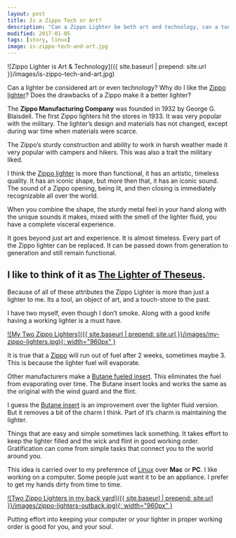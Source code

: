 ```yaml
---
layout: post
title: Is a Zippo Tech or Art?
description: "Can a Zippo Lighter be both art and technology, can a tool be beautiful, is simple not that great?"
modified: 2017-01-05
tags: [story, linux]
image: is-zippo-tech-and-art.jpg
---
```


![Zippo Lighter is Art & Technology]({{  site.baseurl | prepend: site.url }}/images/is-zippo-tech-and-art.jpg)

Can a lighter be considered art or even technology? Why do I like the [Zippo lighter](http://www.zippo.com)? Does the drawbacks of a Zippo make it a better lighter?<!--more-->

The **Zippo Manufacturing Company** was founded in 1932 by George G. Blaisdell. The first Zippo lighters hit the stores in 1933. It was very popular with the military. The lighter’s design and materials has not changed, except during war time when materials were scarce.

The Zippo’s sturdy construction and ability to work in harsh weather made it very popular with campers and hikers. This was also a trait the military liked.

I think the [Zippo lighter](http://www.zippo.com) is more than functional, it has an artistic, timeless quality. It has an iconic shape, but more then that, it has an iconic sound. The sound of a Zippo opening, being lit, and then closing is immediately recognizable all over the world. 

When you combine the shape, the sturdy metal feel in your hand along with the unique sounds it makes, mixed with the smell of the lighter fluid, you have a complete visceral experience.

It goes beyond just art and experience. It is almost timeless. Every part of the Zippo lighter can be replaced. It can be passed down from generation to generation and still remain functional. 

## I like to think of it as [The Lighter of Theseus](https://en.wikipedia.org/wiki/Ship_of_Theseus).

Because of all of these attributes the Zippo Lighter is more than just a lighter to me. Its a tool, an object of art, and a touch-stone to the past.

I have two myself, even though I don’t smoke. Along with a good knife having a working lighter is a must have. 

<a href="{{  site.baseurl | prepend: site.url }}/images/my-zippo-lighters.jpg" data-toggle="lightbox" data-title="Image title" data-footer="Image footer">
    ![My Two Zippo Lighters]({{  site.baseurl | prepend: site.url }}/images/my-zippo-lighters.jpg){: width="960px" }
</a>

It is true that a [Zippo](http://www.zippo.com) will run out of fuel after 2 weeks, sometimes maybe 3. This is because the lighter fuel will evaporate. 

Other manufacturers make a [Butane fueled insert](https://www.amazon.com/Thunderbird-Vector-Lighter-Insert-Regular/dp/B009Z2GB16/ref=pd_sim_121_2?_encoding=UTF8&psc=1&refRID=KA26H1VBZVZZF9XSJSCM). This eliminates the fuel from evaporating over time. The Butane insert looks and works the same as the original with the wind guard and the flint.

I guess the [Butane insert](https://www.amazon.com/Thunderbird-Vector-Lighter-Insert-Regular/dp/B009Z2GB16/ref=pd_sim_121_2?_encoding=UTF8&psc=1&refRID=KA26H1VBZVZZF9XSJSCM) is an improvement over the lighter fluid version. But it removes a bit of the charm I think. Part of it’s charm is maintaining the lighter.

Things that are easy and simple sometimes lack something. It takes effort to keep the lighter filled and the wick and flint in good working order. Gratification can come from simple tasks that connect you to the world around you.

This idea is carried over to my preference of [Linux](https://linuxmint.com) over **Mac** or **PC**. I like working on a computer. Some people just want it to be an appliance. I prefer to get my hands dirty from time to time.

<a href="{{  site.baseurl | prepend: site.url }}/images/zippo-lighters-outback.jpg" data-toggle="lightbox" data-title="Image title" data-footer="Image footer">
    ![Two Zippo Lighters in my back yard]({{  site.baseurl | prepend: site.url }}/images/zippo-lighters-outback.jpg){: width="960px" }
</a>



Putting effort into keeping your computer or your lighter in proper working order is good for you, and your soul. 

